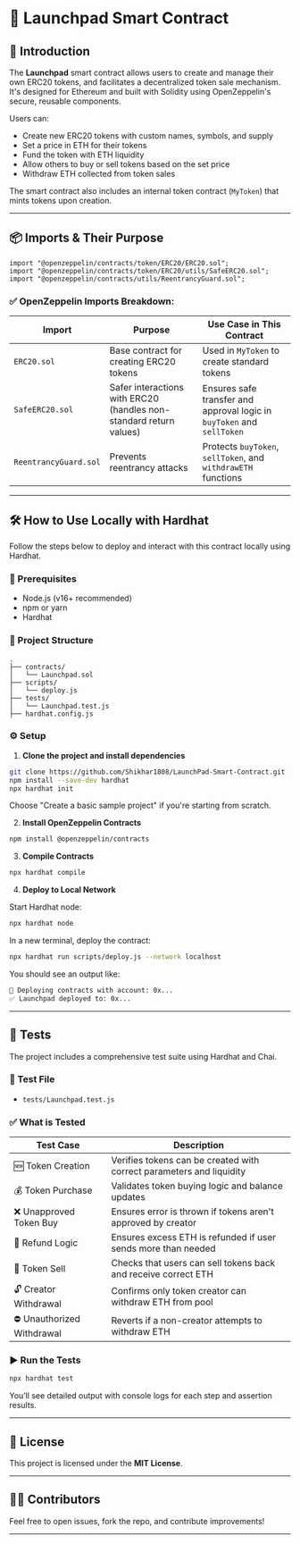 # 🚀 Launchpad Smart Contract

## 📖 Introduction

The **Launchpad** smart contract allows users to create and manage their own ERC20 tokens, and facilitates a decentralized token sale mechanism. It's designed for Ethereum and built with Solidity using OpenZeppelin's secure, reusable components.

Users can:
- Create new ERC20 tokens with custom names, symbols, and supply
- Set a price in ETH for their tokens
- Fund the token with ETH liquidity
- Allow others to buy or sell tokens based on the set price
- Withdraw ETH collected from token sales

The smart contract also includes an internal token contract (`MyToken`) that mints tokens upon creation.

---

## 📦 Imports & Their Purpose

```solidity
import "@openzeppelin/contracts/token/ERC20/ERC20.sol";
import "@openzeppelin/contracts/token/ERC20/utils/SafeERC20.sol";
import "@openzeppelin/contracts/utils/ReentrancyGuard.sol";
```

### ✅ OpenZeppelin Imports Breakdown:

| Import | Purpose | Use Case in This Contract |
|--------|---------|----------------------------|
| `ERC20.sol` | Base contract for creating ERC20 tokens | Used in `MyToken` to create standard tokens |
| `SafeERC20.sol` | Safer interactions with ERC20 (handles non-standard return values) | Ensures safe transfer and approval logic in `buyToken` and `sellToken` |
| `ReentrancyGuard.sol` | Prevents reentrancy attacks | Protects `buyToken`, `sellToken`, and `withdrawETH` functions |

---

## 🛠️ How to Use Locally with Hardhat

Follow the steps below to deploy and interact with this contract locally using Hardhat.

### 📌 Prerequisites

- Node.js (v16+ recommended)
- npm or yarn
- Hardhat

### 📁 Project Structure

```
.
├── contracts/
│   └── Launchpad.sol
├── scripts/
│   └── deploy.js
├── tests/
│   └── Launchpad.test.js
├── hardhat.config.js
```

### ⚙️ Setup

1. **Clone the project and install dependencies**

```bash
git clone https://github.com/Shikhar1808/LaunchPad-Smart-Contract.git
npm install --save-dev hardhat
npx hardhat init
```

Choose "Create a basic sample project" if you're starting from scratch.

2. **Install OpenZeppelin Contracts**

```bash
npm install @openzeppelin/contracts
```

3. **Compile Contracts**

```bash
npx hardhat compile
```

4. **Deploy to Local Network**

Start Hardhat node:

```bash
npx hardhat node
```

In a new terminal, deploy the contract:

```bash
npx hardhat run scripts/deploy.js --network localhost
```

You should see an output like:

```bash
🚀 Deploying contracts with account: 0x...
✅ Launchpad deployed to: 0x...
```

---

## 🧪 Tests

The project includes a comprehensive test suite using Hardhat and Chai.

### 🧪 Test File

- `tests/Launchpad.test.js`

### ✅ What is Tested

| Test Case | Description |
|-----------|-------------|
| 🆕 Token Creation | Verifies tokens can be created with correct parameters and liquidity |
| 💰 Token Purchase | Validates token buying logic and balance updates |
| ❌ Unapproved Token Buy | Ensures error is thrown if tokens aren't approved by creator |
| 💸 Refund Logic | Ensures excess ETH is refunded if user sends more than needed |
| 🔁 Token Sell | Checks that users can sell tokens back and receive correct ETH |
| 🔓 Creator Withdrawal | Confirms only token creator can withdraw ETH from pool |
| ⛔ Unauthorized Withdrawal | Reverts if a non-creator attempts to withdraw ETH |

### ▶️ Run the Tests

```bash
npx hardhat test
```

You’ll see detailed output with console logs for each step and assertion results.

---

## 🔐 License

This project is licensed under the **MIT License**.

---

## 🧑‍💻 Contributors

Feel free to open issues, fork the repo, and contribute improvements!

---
